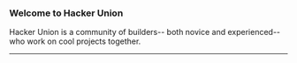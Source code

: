 ### Welcome to Hacker Union

Hacker Union is a community of builders-- both novice and experienced-- who work on cool projects together.

----



